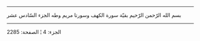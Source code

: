 ------------------------------------------------------------------------

بسم الله الرّحمن الرّحيم بقيّة سورة الكهف وسورتا مريم وطه الجزء السّادس عشر

------------------------------------------------------------------------

الجزء: 4 ¦ الصفحة: 2285
